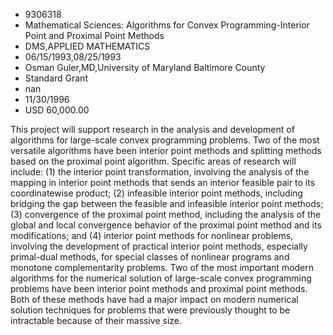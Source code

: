 
* 9306318
* Mathematical Sciences: Algorithms for Convex Programming-Interior Point and Proximal Point Methods
* DMS,APPLIED MATHEMATICS
* 06/15/1993,08/25/1993
* Osman Guler,MD,University of Maryland Baltimore County
* Standard Grant
* nan
* 11/30/1996
* USD 60,000.00

This project will support research in the analysis and development of
algorithms for large-scale convex programming problems. Two of the most
versatile algorithms have been interior point methods and splitting methods
based on the proximal point algorithm. Specific areas of research will include:
(1) the interior point transformation, involving the analysis of the mapping in
interior point methods that sends an interior feasible pair to its
coordinatewise product; (2) infeasible interior point methods, including
bridging the gap between the feasible and infeasible interior point methods; (3)
convergence of the proximal point method, including the analysis of the global
and local convergence behavior of the proximal point method and its
modifications; and (4) interior point methods for nonlinear problems, involving
the development of practical interior point methods, especially primal-dual
methods, for special classes of nonlinear programs and monotone complementarity
problems. Two of the most important modern algorithms for the numerical solution
of large-scale convex programming problems have been interior point methods and
proximal point methods. Both of these methods have had a major impact on modern
numerical solution techniques for problems that were previously thought to be
intractable because of their massive size.
